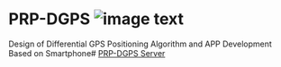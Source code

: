 # PRP-DGPS ![image text](https://www.travis-ci.org/rum2mojito/PRP-DGPS.svg?branch=master)
Design of Differential GPS Positioning Algorithm and APP Development Based on Smartphone#
[PRP-DGPS Server](https://github.com/rum2mojito/PRP-DGPS/tree/master/server)
